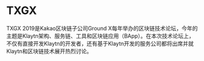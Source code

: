 # 

# TXGX

TXGX 2019是Kakao区块链子公司Ground X每年举办的区块链技术论坛，今年的主题是Klaytn架构、服务链、工具和区块链应用（BApp）。在本次技术论坛上，不仅有直接开发Klaytn的开发者，还有基于Klaytn开发的服务公司都将出席并就Klaytn和区块链技术展开热烈讨论。


